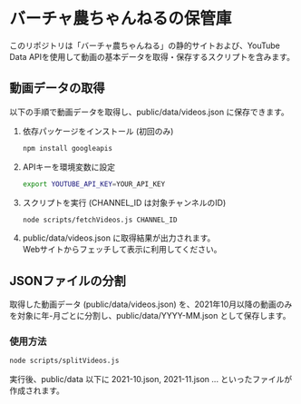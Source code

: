 # バーチャ農ちゃんねるの保管庫

このリポジトリは「バーチャ農ちゃんねる」の静的サイトおよび、YouTube Data APIを使用して動画の基本データを取得・保存するスクリプトを含みます。

## 動画データの取得

以下の手順で動画データを取得し、public/data/videos.json に保存できます。

1. 依存パッケージをインストール (初回のみ)

   ```bash
   npm install googleapis
   ```

2. APIキーを環境変数に設定

   ```bash
   export YOUTUBE_API_KEY=YOUR_API_KEY
   ```

3. スクリプトを実行 (CHANNEL_ID は対象チャンネルのID)

   ```bash
   node scripts/fetchVideos.js CHANNEL_ID
   ```

4. public/data/videos.json に取得結果が出力されます。  
   Webサイトからフェッチして表示に利用してください。

## JSONファイルの分割

取得した動画データ (public/data/videos.json) を、2021年10月以降の動画のみを対象に年-月ごとに分割し、public/data/YYYY-MM.json として保存します。

### 使用方法

```bash
node scripts/splitVideos.js
```

実行後、public/data 以下に 2021-10.json, 2021-11.json ... といったファイルが作成されます。
